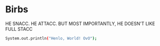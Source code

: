# Birbs
HE SNACC. 
HE ATTACC. 
BUT MOST IMPORTANTLY, HE DOESN'T LIKE FULL STACC


```bash
System.out.println("Henlo, World! OvO");
```
